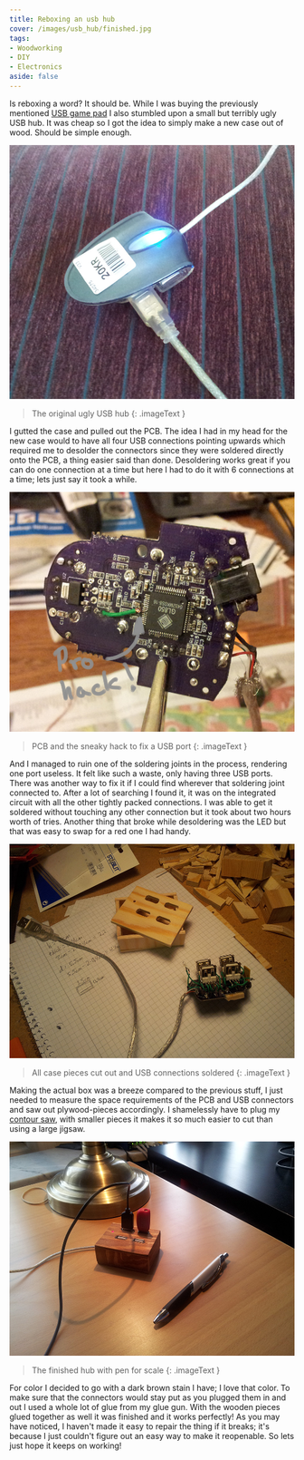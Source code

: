 ```yaml
---
title: Reboxing an usb hub
cover: /images/usb_hub/finished.jpg
tags:
- Woodworking
- DIY
- Electronics
aside: false
---
```


Is reboxing a word? It should be. While I was buying the previously mentioned [USB game pad](/2015/08/20/_Creating_a_game_controller.html) I also stumbled upon a small but terribly ugly USB hub. It was cheap so I got the idea to simply make a new case out of wood. Should be simple enough.

[![image](/images/usb_hub/original_case.jpg)](/images/usb_hub/original_case.jpg)

> The original ugly USB hub
{: .imageText }

I gutted the case and pulled out the PCB. The idea I had in my head for the new case would to have all four USB connections pointing upwards which required me to desolder the connectors since they were soldered directly onto the PCB, a thing easier said than done. Desoldering works great if you can do one connection at a time but here I had to do it with 6 connections at a time; lets just say it took a while.

[![image](/images/usb_hub/pcb_hack.jpg)](/images/usb_hub/pcb_hack.jpg)

> PCB and the sneaky hack to fix a USB port
{: .imageText }

And I managed to ruin one of the soldering joints in the process, rendering one port useless. It felt like such a waste, only having three USB ports. There was another way to fix it if I could find wherever that soldering joint connected to. After a lot of searching I found it, it was on the integrated circuit with all the other tightly packed connections. I was able to get it soldered without touching any other connection but it took about two hours worth of tries. Another thing that broke while desoldering was the LED but that was easy to swap for a red one I had handy.

[![image](/images/usb_hub/box_and_connectors.jpg)](/images/usb_hub/box_and_connectors.jpg)

> All case pieces cut out and USB connections soldered
{: .imageText }

Making the actual box was a breeze compared to the previous stuff, I just needed to measure the space requirements of the PCB and USB connectors and saw out plywood-pieces accordingly. I shamelessly have to plug my [contour saw](http://www.dremel.com/en-us/Tools/Pages/ToolDetail.aspx?pid=MS20), with smaller pieces it makes it so much easier to cut than using a large jigsaw.

[![image](/images/usb_hub/finished.jpg)](/images/usb_hub/finished.jpg)

> The finished hub with pen for scale
{: .imageText }

For color I decided to go with a dark brown stain I have; I love that color. To make sure that the connectors would stay put as you plugged them in and out I used a whole lot of glue from my glue gun. With the wooden pieces glued together as well it was finished and it works perfectly! As you may have noticed, I haven't made it easy to repair the thing if it breaks; it's because I just couldn't figure out an easy way to make it reopenable. So lets just hope it keeps on working!